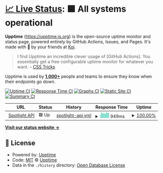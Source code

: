 # [📈 Live Status](https://spotlight-staging.mirai-chi.com): <!--live status--> **🟩 All systems operational**

<!--start: descriptio1n-->

**Upptime** (https://upptime.js.org) is the open-source uptime monitor and status page, powered entirely by GitHub Actions, Issues, and Pages. It's made with 💚 by your friends at [Koj](https://koj.co).

> I find Upptime an incredible clever usage of \[GitHub Actions]. You essentially get a free configurable uptime monitor for whatever you want. – [CSS Tricks](https://css-tricks.com/upptime/)

Upptime is used by [**1,000+**](https://github.com/topics/upptime) people and teams to ensure they know when their endpoints go down.

<!--end: description-->

[![Uptime CI](https://github.com/leebaovn/spotlight-status/workflows/Uptime%20CI/badge.svg)](https://github.com/leebaovn/spotlight-status/actions?query=workflow%3A%22Uptime+CI%22)
[![Response Time CI](https://github.com/leebaovn/spotlight-status/workflows/Response%20Time%20CI/badge.svg)](https://github.com/leebaovn/spotlight-status/actions?query=workflow%3A%22Response+Time+CI%22)
[![Graphs CI](https://github.com/leebaovn/spotlight-status/workflows/Graphs%20CI/badge.svg)](https://github.com/leebaovn/spotlight-status/actions?query=workflow%3A%22Graphs+CI%22)
[![Static Site CI](https://github.com/leebaovn/spotlight-status/workflows/Static%20Site%20CI/badge.svg)](https://github.com/leebaovn/spotlight-status/actions?query=workflow%3A%22Static+Site+CI%22)
[![Summary CI](https://github.com/leebaovn/spotlight-status/workflows/Summary%20CI/badge.svg)](https://github.com/leebaovn/spotlight-status/actions?query=workflow%3A%22Summary+CI%22)

<!--start: status pages-->
<!-- This summary is generated by Upptime (https://github.com/upptime/upptime) -->
<!-- Do not edit this manually, your changes will be overwritten -->
<!-- prettier-ignore -->
| URL | Status | History | Response Time | Uptime |
| --- | ------ | ------- | ------------- | ------ |
| <img alt="" src="https://favicons.githubusercontent.com/spotlight-staging.mirai-chi.com" height="13"> [Spotlight API](https://spotlight-staging.mirai-chi.com/users) | 🟩 Up | [spotlight-api.yml](https://github.com/leebaovn/spotlight-status/commits/HEAD/history/spotlight-api.yml) | <details><summary><img alt="Response time graph" src="./graphs/spotlight-api/response-time-week.png" height="20"> 949ms</summary><br><a href="https://leebaovn.github.io/spotlight-status/history/spotlight-api"><img alt="Response time 949" src="https://img.shields.io/endpoint?url=https%3A%2F%2Fraw.githubusercontent.com%2Fleebaovn%2Fspotlight-status%2FHEAD%2Fapi%2Fspotlight-api%2Fresponse-time.json"></a><br><a href="https://leebaovn.github.io/spotlight-status/history/spotlight-api"><img alt="24-hour response time 1078" src="https://img.shields.io/endpoint?url=https%3A%2F%2Fraw.githubusercontent.com%2Fleebaovn%2Fspotlight-status%2FHEAD%2Fapi%2Fspotlight-api%2Fresponse-time-day.json"></a><br><a href="https://leebaovn.github.io/spotlight-status/history/spotlight-api"><img alt="7-day response time 949" src="https://img.shields.io/endpoint?url=https%3A%2F%2Fraw.githubusercontent.com%2Fleebaovn%2Fspotlight-status%2FHEAD%2Fapi%2Fspotlight-api%2Fresponse-time-week.json"></a><br><a href="https://leebaovn.github.io/spotlight-status/history/spotlight-api"><img alt="30-day response time 949" src="https://img.shields.io/endpoint?url=https%3A%2F%2Fraw.githubusercontent.com%2Fleebaovn%2Fspotlight-status%2FHEAD%2Fapi%2Fspotlight-api%2Fresponse-time-month.json"></a><br><a href="https://leebaovn.github.io/spotlight-status/history/spotlight-api"><img alt="1-year response time 949" src="https://img.shields.io/endpoint?url=https%3A%2F%2Fraw.githubusercontent.com%2Fleebaovn%2Fspotlight-status%2FHEAD%2Fapi%2Fspotlight-api%2Fresponse-time-year.json"></a></details> | <details><summary><a href="https://leebaovn.github.io/spotlight-status/history/spotlight-api">100.00%</a></summary><a href="https://leebaovn.github.io/spotlight-status/history/spotlight-api"><img alt="All-time uptime 100.00%" src="https://img.shields.io/endpoint?url=https%3A%2F%2Fraw.githubusercontent.com%2Fleebaovn%2Fspotlight-status%2FHEAD%2Fapi%2Fspotlight-api%2Fuptime.json"></a><br><a href="https://leebaovn.github.io/spotlight-status/history/spotlight-api"><img alt="24-hour uptime 100.00%" src="https://img.shields.io/endpoint?url=https%3A%2F%2Fraw.githubusercontent.com%2Fleebaovn%2Fspotlight-status%2FHEAD%2Fapi%2Fspotlight-api%2Fuptime-day.json"></a><br><a href="https://leebaovn.github.io/spotlight-status/history/spotlight-api"><img alt="7-day uptime 100.00%" src="https://img.shields.io/endpoint?url=https%3A%2F%2Fraw.githubusercontent.com%2Fleebaovn%2Fspotlight-status%2FHEAD%2Fapi%2Fspotlight-api%2Fuptime-week.json"></a><br><a href="https://leebaovn.github.io/spotlight-status/history/spotlight-api"><img alt="30-day uptime 100.00%" src="https://img.shields.io/endpoint?url=https%3A%2F%2Fraw.githubusercontent.com%2Fleebaovn%2Fspotlight-status%2FHEAD%2Fapi%2Fspotlight-api%2Fuptime-month.json"></a><br><a href="https://leebaovn.github.io/spotlight-status/history/spotlight-api"><img alt="1-year uptime 100.00%" src="https://img.shields.io/endpoint?url=https%3A%2F%2Fraw.githubusercontent.com%2Fleebaovn%2Fspotlight-status%2FHEAD%2Fapi%2Fspotlight-api%2Fuptime-year.json"></a></details>

<!--end: status pages-->

[**Visit our status website →**](https://spotlight-staging.mirai-chi.com)

## 📄 License

- Powered by: [Upptime](https://github.com/upptime/upptime)
- Code: [MIT](./LICENSE) © [Upptime](https://upptime.js.org)
- Data in the `./history` directory: [Open Database License](https://opendatacommons.org/licenses/odbl/1-0/)
